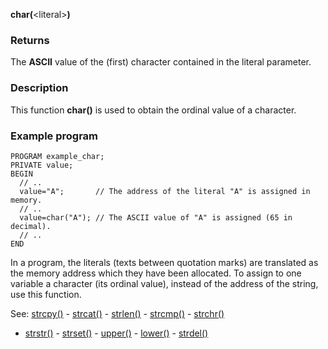 **char(**&lt;literal&gt;**)**

### Returns

The **ASCII** value of the (first) character contained in the literal parameter.

### Description

This function **char()** is used to obtain the ordinal value of a character.

### Example program
```
PROGRAM example_char;
PRIVATE value;
BEGIN
  // ..
  value="A";       // The address of the literal "A" is assigned in memory.
  // ..
  value=char("A"); // The ASCII value of "A" is assigned (65 in decimal).
  // ..
END
```


In a program, the literals (texts between quotation marks) are translated as the
memory address which they have been allocated. To assign to one variable
a character (its ordinal value), instead of the address of the string,
use this function.

See: [strcpy()](strcpy().md) - [strcat()](strcat().md) - [strlen()](strlen().md) - [strcmp()](strcmp().md) - [strchr()](strchr().md)
- [strstr()](strstr().md) - [strset()](strset().md) - [upper()](upper().md) - [lower()](lower().md) - [strdel()](strdel().md)

